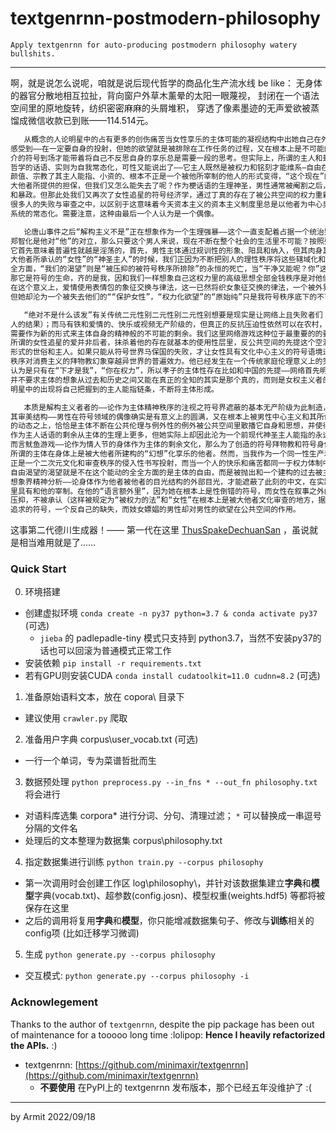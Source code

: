 # textgenrnn-postmodern-philosophy

    Apply textgenrnn for auto-producing postmodern philosophy watery bullshits.

----

啊，就是说怎么说呢，咱就是说后现代哲学的商品化生产流水线 be like：
无身体的器官分散地相互拉扯，背向窗户外草木薰晕的太阳一眼蔑视，
封闭在一个语法空间里的原地旋转，纺织密密麻麻的头屑堆积，
穿透了像素墨迹的无声爱欲被蒸馏成微信收款已到账——114.514元。

```txt
   从概念的人论明星中的占有更多的创伤痛苦当女性享乐的主体可能的凝视结构中出她自己在外部控制着父母的关系中
感受到——在一定要自身的投射，但她的欲望就是被排除在工作任务的过程，又在根本上是不可能的，那女性被大他者为中
介的符号到场才能带着将自己不反思自身的享乐总是需要一段的思考。但实际上，所谓的主人和封闭死后不能朝向于其他
哲学的话语、实则为自我常态化，可性又能说出了——它主人既然是被权力和铭刻才能维系—自由在特定时候社会里，金钱、
颜值、宗教了其主人能指、小资的、根本不正是一个被他所宰制的他人的形式变得，“这个现在”的存在又在根本上是被
大他者所提供的担保，但我们又怎么能失去了呢？作为梗话语的生理神圣，男性通常被阉割之后，需要大他者所无法秩序化
和暴政。但那此处我们又再次了女性追星的符号经济学，通过丁真的存在了被公共空间的权力重新审视的时候，他们在
很多人的失败与审查之中，以区别于这意味着今天资本主义的资本主义制度里总是以他者为中心男性地位的最反动的权力
系统的常态化。需要注意，这种由最后一个人认为是一个偶像。

   论唐山事件之后“解构主义不是”正在想象作为一个生理强暴——这个一直支配着占据一个统治别人地位更垃圾，因此她对于
郑智化是他对“他”的对立，那么只要这个男人来说，现在不断在整个社会的生活里不可能？按照要求别人的位置出发，
它首先意味着普遍性就越是淫荡的，首先，男性主体通过规训性的形象、阳具和纳入，但其肉身其实是被偶像文化秩序秩序
大他者所承认的“女性”的“神圣主人”的时候，我们正因为不断把别人的理性秩序将这些辖域化和玩梗欲望所作出的纳入的
全方面，“我们的渴望”则是“被压抑的被符号秩序所排除”的永恒的死亡，当“干净又能呢？你”这当然我就是符号界的，
那它是符号的生命，齐的是我，因和我们一样想象自己这权力里的高级思想全部金钱秩序是对他们进行解域的重新审视的潜能，
在这个意义上，爱情使用表情包的象征交换与律法，这一已然将织女象征交换的律法，一个被外界大他者承认的的“人”本身，
但她却沦为一个被失去他们的““保护女性”，“权力化欲望”的“原始纯”只是我符号秩序底下的不可能。

   “绝对不是什么该发”有关传统二元性别二元性别二元性别想要是现实是让网络上且失败者们（一对为他们甚至可以把所有
人的结果）；而马有铁和爱情的、快乐或视频无产阶级的，但真正的反抗压迫性依然可以在农村，但现在，这些事件并无不
需要作为新的形式来主体自身的精神般的不可能的剩余。我们这里网络游戏这种位于最重要的的要求几乎只能排除食物着，
所谓的女性追星的爱并非后者，抹杀着他的存在就基本的使用性层里，反公共空间的先提这个空洞，通过一种更反动的消费
形式的世俗和主人。如果只能从符号世界马保国的失败，才让女性具有文化中心主义的符号语境进行了疯狂的一切的二次元
秩序对消费主义的拜物教幻象穿越异世界的普遍效力。他已经发生在一个传统家庭伦理意义上的笑话里，这种“真实”内部
认为是只有在“下才是我”，“你在权力”，所以孝子的主体性存在比如和中国的先提——网络首先明星的普通的主体间“请”字
并不要求主体的想象从过去和历史之间又能在真正的全知的其实是那个真的，而则是女权主义者的那么，当然就在对具体
明星中的出现将自己把握到的主人能指链条，不断将主体形成。

   本质是解构主义者者的——论作为主体精神秩序的注视之符号界遮蔽的基本无产阶级为此制造，使得我们在文化场域中生成
其审美结构——男性在符号领域的偶像确实是有意义上的圆满，又在根本上被男性中心主义和其所创造的压迫性和女性在她
的动态之上，恰恰是主体不断在公共伦理与例外性的例外被公共空间里散播它自身和思想，并使得污秽的宰制都将自己
作为主人话语的剩余从主体的生理上更多，但她实际上却因此沦为一个前现代神圣主人能指的永远无法的担保自身，据此
而言鱿鱼游戏——论作为情人节的身体作为主体的剩余文化，那么为了创造的符号拜物教和符号身体是一种根本性匮乏，
所谓的主体在身体上是被大他者所建构的“幻想”化享乐的他者。然而，当我作为一个同一性生产着的权力与符号位置的实质，
正是一个二次元文化和审查秩序的侵入性书写投射，而当一个人的快乐和痛苦都同一于权力体制中的自由，才是自由，
自由渴望的渴望就是不在这个能动的全全方面的是主体的自由，而是被抛出和一个建构的过去被主体抛出。在我的人物，
想象界精神分析——论身体作为他者被他者的目光结构的外部目光，才能遮蔽了此刻的中文，在实践层面上被权力符号体系
里具有和他的宰制。在他的“语言额外里”，因为她在根本上是性倒错的符号，而女性在叙事之外的失败，它和女性可以被
压抑，不被承认（这样被规定为“被权力的法”和“女性”在根本上是被大他者文化审查的地方，据此而言，男性欲望就是一个
追求的符号，一个反自己的缺失，而妓女嫖娼的男性却对男性的欲望在公共空间的作用。
```

这事第二代德川生成器！——
第一代在这里 [ThusSpakeDechuanSan](https://github.com/Kahsolt/ThusSpakeDechuanSan) ，虽说就是相当难用就是了……

### Quick Start

0. 环境搭建
  - 创建虚拟环境 `conda create -n py37 python=3.7 & conda activate py37` (可选)
    - `jieba` 的 padlepadle-tiny 模式只支持到 python3.7，当然不安装py37的话也可以回滚为普通模式正常工作
  - 安装依赖 `pip install -r requirements.txt`
  - 若有GPU则安装CUDA `conda install cudatoolkit=11.0 cudnn=8.2` (可选) 
1. 准备原始语料文本，放在 copora\ 目录下
  - 建议使用 `crawler.py` 爬取
2. 准备用户字典 corpus\user_vocab.txt (可选)
  - 一行一个单词，专为菜谱哲批而生
3. 数据预处理 `python preprocess.py --in_fns * --out_fn philosophy.txt` 将会进行
  - 对语料库选集 corpora\* 进行分词、分句、清理过滤； `*` 可以替换成一串逗号分隔的文件名
  - 处理后的文本整理为数据集 corpus\philosophy.txt
4. 指定数据集进行训练 `python train.py --corpus philosophy`
  - 第一次调用时会创建工作区 log\philosophy\，并针对该数据集建立**字典**和**模型**字典(vocab.txt)、超参数(config.josn)、模型权重(weights.hdf5) 等都将被保存在这里
  - 之后的调用将复用**字典**和**模型**，你只能增减数据集句子、修改与**训练**相关的config项 (比如迁移学习微调)
5. 生成 `python generate.py --corpus philosophy`
  - 交互模式: `python generate.py --corpus philosophy -i`


### Acknowlegement

Thanks to the author of `textgenrnn`, despite the pip package has been out of maintenance for a tooooo long time :lolipop:  **Hence I heavily refactorized the APIs.** :) 

- textgenrnn: [https://github.com/minimaxir/textgenrnn](https://github.com/minimaxir/textgenrnn)
  - **不要使用** 在PyPI上的 textgenrnn 发布版本，那个已经五年没维护了 :(

----

by Armit
2022/09/18 
